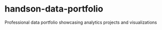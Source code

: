 # handson-data-portfolio
Professional data portfolio showcasing analytics projects and visualizations
